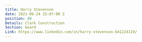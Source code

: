 ```yaml
---
title: Harry Stevenson
date: 2021-06-24 15:07:00 Z
position: 49
Details: Clark Construction
Section: board
Link: https://www.linkedin.com/in/harry-stevenson-b41224119/
---
```


